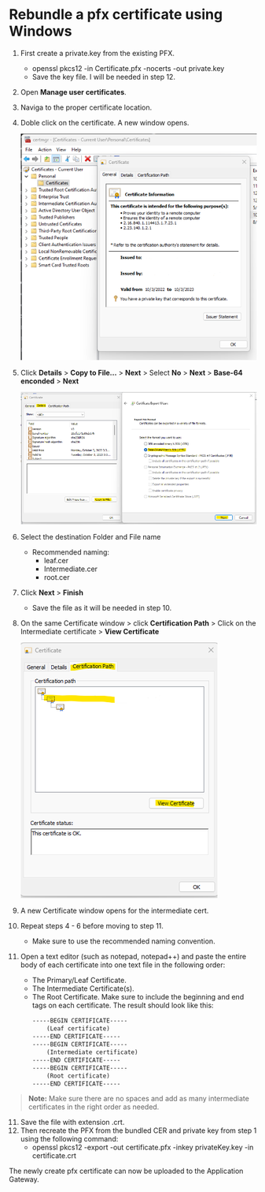 # **Rebundle a pfx certificate using Windows**

1. First create a private.key from the existing PFX.
    - openssl pkcs12 -in Certificate.pfx -nocerts -out private.key
    - Save the key file. I will be needed in step 12.
2. Open **Manage user certificates**.
3. Naviga to the proper certificate location.
4. Doble click on the certificate. A new window opens.

    ![rebundle1](https://github.com/anmontero/TechDocumentation/blob/main/Security/Images/rebundle1.png)

4. Click **Details** > **Copy to File...** > **Next** > Select **No** > **Next** > **Base-64 enconded** > **Next**

    ![rebundle2](https://github.com/anmontero/TechDocumentation/blob/main/Security/Images/rebundle2.png)

5. Select the destination Folder and File name
    - Recommended naming:
        - leaf.cer
        - Intermediate.cer
        - root.cer
6. Click **Next** > **Finish**
    - Save the file as it will be needed in step 10.
7. On the same Certificate window > click **Certification Path** > Click on the Intermediate certificate > **View Certificate**

    ![rebundle3](https://github.com/anmontero/TechDocumentation/blob/main/Security/Images/rebundle3.png)

8. A new Certificate window opens for the intermediate cert.
9. Repeat steps 4 - 6 before moving to step 11. 
    - Make sure to use the recommended naming convention.  
10. Open a text editor (such as notepad, notepad++) and paste the entire body of each certificate into one text file in the following order:
    - The Primary/Leaf Certificate.
    - The Intermediate Certificate(s).
    - The Root Certificate.
    Make sure to include the beginning and end tags on each certificate. The result should look like this:
        ```
        -----BEGIN CERTIFICATE-----
            (Leaf certificate)
        -----END CERTIFICATE-----
        -----BEGIN CERTIFICATE-----
            (Intermediate certificate)
        -----END CERTIFICATE-----
        -----BEGIN CERTIFICATE-----
            (Root certificate)
        -----END CERTIFICATE-----
        ```

> **Note:** Make sure there are no spaces and add as many intermediate certificates in the right order as needed.

11. Save the file with extension .crt.
12. Then recreate the PFX from the bundled CER and private key from step 1 using the following command:
    - openssl pkcs12 -export -out certificate.pfx -inkey privateKey.key -in certificate.crt

The newly create pfx certificate can now be uploaded to the Application Gateway.
